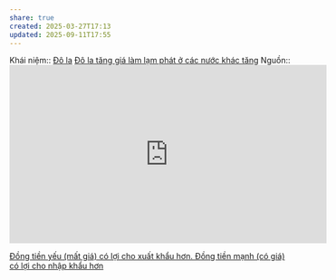 ```yaml
---
share: true
created: 2025-03-27T17:13
updated: 2025-09-11T17:55
---
```

Khái niệm:: [Đô la](../../../%CE%9E%20Kh%C3%A1i%20ni%E1%BB%87m/%C4%90%C3%B4%20la.md)
[Đô la tăng giá làm lạm phát ở các nước khác tăng](./%C4%90%C3%B4%20la%20t%C4%83ng%20gi%C3%A1%20l%C3%A0m%20l%E1%BA%A1m%20ph%C3%A1t%20%E1%BB%9F%20c%C3%A1c%20n%C6%B0%E1%BB%9Bc%20kh%C3%A1c%20t%C4%83ng.md)
Nguồn:: <iframe width="560" height="315" src="https://www.youtube.com/embed/Zv91-zuaZCo?si=jaDE1JKtyBCi6Unm" title="YouTube video player" frameborder="0" allow="accelerometer; autoplay; clipboard-write; encrypted-media; gyroscope; picture-in-picture; web-share" referrerpolicy="strict-origin-when-cross-origin" allowfullscreen></iframe>

[Đồng tiền yếu (mất giá) có lợi cho xuất khẩu hơn. Đồng tiền mạnh (có giá) có lợi cho nhập khẩu hơn](../../Ti%E1%BB%81n,%20n%E1%BB%A3,%20b%E1%BA%A3n%20v%E1%BB%8B/%C4%90%E1%BB%93ng%20ti%E1%BB%81n%20y%E1%BA%BFu%20(m%E1%BA%A5t%20gi%C3%A1)%20c%C3%B3%20l%E1%BB%A3i%20cho%20xu%E1%BA%A5t%20kh%E1%BA%A9u%20h%C6%A1n.%20%C4%90%E1%BB%93ng%20ti%E1%BB%81n%20m%E1%BA%A1nh%20(c%C3%B3%20gi%C3%A1)%20c%C3%B3%20l%E1%BB%A3i%20cho%20nh%E1%BA%ADp%20kh%E1%BA%A9u%20h%C6%A1n.md)
